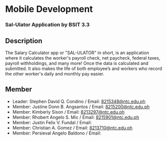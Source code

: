 # Mobile Development
### Sal-Ulator Application by BSIT 3.3

## Description
The Salary Calculator app or "SAL-ULATOR" in short, is an application where it calculates the worker's payroll check, net paycheck, federal taxes, payroll withholdings, and many more! Once the data is calculated and submitted. It also makes the life of both employee’s and workers who record the other worker's daily and monthly pay easier. 

## Member
* Leader: Stephen David Q. Condino / Email: 8215348@ntc.edu.ph
* Member: Justine Donn B. Angsantos / Email: 8215200@ntc.edu.ph
* Member: Kimberly Sison / Email: 8213297@ntc.edu.ph
* Member: Rhobert Angelo S. Mic / Email: 8215901@ntc.edu.ph
* Member: Justin Felix V. Fundal / Email:
* Member: Christian A. Gomez / Email: 8213710@ntc.edu.ph
* Member: Persieval Angelo Baldono / Email:   
